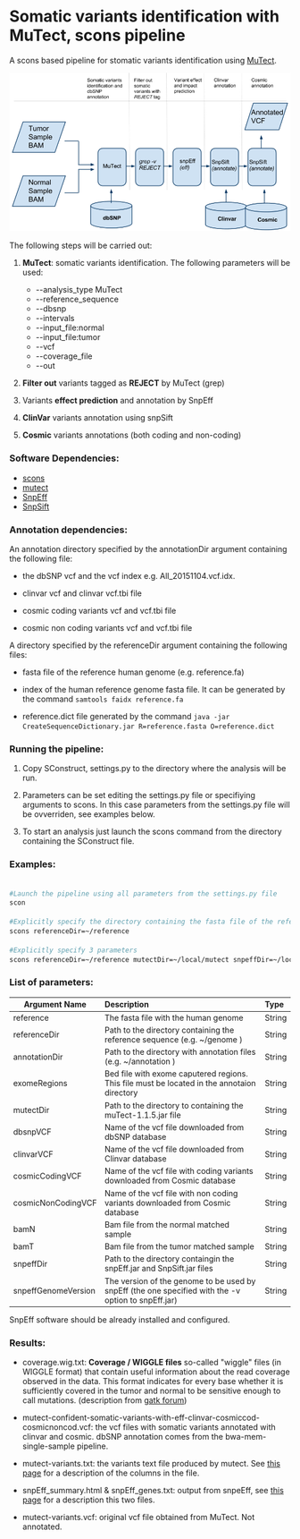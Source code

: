 # Somatic variants identification with MuTect, scons pipeline

A scons based pipeline for stomatic variants identification using [MuTect](https://www.broadinstitute.org/cancer/cga/mutect).

<p align="center">
  <img src="mutect.png" >
</p>

The following steps will be carried out:

1. **MuTect**: somatic variants identification. The following parameters will be used:
    * --analysis_type MuTect
    * --reference_sequence
    * --dbsnp
    * --intervals
    * --input_file:normal
    * --input_file:tumor
    * --vcf
    * --coverage_file
    * --out

2. **Filter out** variants tagged as **REJECT** by MuTect (grep)

3. Variants **effect prediction** and annotation by SnpEff

4. **ClinVar** variants annotation using snpSift

5. **Cosmic** variants annotations (both coding and non-coding)

### Software Dependencies:
* [scons](http://scons.org/)
* [mutect](https://www.broadinstitute.org/cancer/cga/mutect)
* [SnpEff](http://snpeff.sourceforge.net/)
* [SnpSift](http://snpeff.sourceforge.net/SnpSift.html)


### Annotation dependencies:

An annotation directory specified by the annotationDir argument containing the following file:

* the dbSNP vcf and the vcf index e.g. All_20151104.vcf.idx.

* clinvar vcf and clinvar vcf.tbi file

* cosmic coding variants vcf and vcf.tbi file

* cosmic non coding variants vcf and vcf.tbi file

A directory specified by the referenceDir argument containing the following files:

* fasta file of the reference human genome (e.g. reference.fa)

* index of the human reference genome fasta file. It can be generated by the command `samtools faidx reference.fa`

* reference.dict file generated by the command `java -jar CreateSequenceDictionary.jar R=reference.fasta O=reference.dict ` 





### Running the pipeline:


1. Copy SConstruct, settings.py to the directory where the analysis will be run.

2. Parameters can be set editing the settings.py file or specifiying arguments to scons. In this case parameters from the settings.py file will be ovverriden, see examples below.

2. To start an analysis just launch the scons command from the directory containing the SConstruct file. 


### Examples:

```bash

#Launch the pipeline using all parameters from the settings.py file
scon

#Explicitly specify the directory containing the fasta file of the reference genome
scons referenceDir=~/reference

#Explicitly specify 3 parameters
scons referenceDir=~/reference mutectDir=~/local/mutect snpeffDir=~/local/snpEFF

```


### List of parameters:

| Argument Name        | Description| Type |
| ------------- |:-------------| :-------------|
| reference      | The fasta file with the human genome| String |
| referenceDir | Path to the directory containing the reference sequence (e.g. ~/genome ) | String |
| annotationDir | Path to the directory with annotation files (e.g. ~/annotation ) | String |
| exomeRegions | Bed file with exome caputered regions. This file must be located in the annotaion directory | String |
| mutectDir | Path to the directory to containing the muTect-1.1.5.jar file | String |
| dbsnpVCF | Name of the vcf file downloaded from dbSNP database | String |
| clinvarVCF | Name of the vcf file downloaded from Clinvar database | String |
| cosmicCodingVCF | Name of the vcf file with coding variants downloaded from Cosmic database | String |
| cosmicNonCodingVCF | Name of the vcf file with non coding variants downloaded from Cosmic database | String |
| bamN | Bam file from the normal matched sample | String |
| bamT | Bam file from the tumor matched sample | String |
| snpeffDir | Path to the directory containgin the snpEff.jar and SnpSift.jar files | String |
| snpeffGenomeVersion | The version of the genome to be used by snpEff (the one specified with the -v option to snpEff.jar) | String |

SnpEff software should be already installed and configured.


### Results:

* coverage.wig.txt: **Coverage / WIGGLE files** so-called "wiggle" files (in WIGGLE format) that contain useful information about the read coverage observed in the data. This format indicates for every base whether it is sufficiently covered in the tumor and normal to be sensitive enough to call mutations. (description from [gatk forum](http://gatkforums.broadinstitute.org/gatk/discussion/4231/what-is-the-output-of-mutect-and-how-should-i-interpret-it))

* mutect-confident-somatic-variants-with-eff-clinvar-cosmiccod-cosmicnoncod.vcf: the vcf files with somatic variants annotated with clinvar and cosmic. dbSNP annotation comes from the bwa-mem-single-sample pipeline. 

* mutect-variants.txt: the variants text file produced by mutect. See [this page](http://gatkforums.broadinstitute.org/gatk/discussion/4231/what-is-the-output-of-mutect-and-how-should-i-interpret-it) for a description of the columns in the file.

* snpEff_summary.html & snpEff_genes.txt: output from snpeEff, see [this page](http://snpeff.sourceforge.net/SnpEff_manual.html#outputSummary) for a description this two files.

* mutect-variants.vcf: original vcf file obtained from MuTect. Not annotated.
